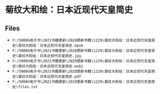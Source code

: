 # 菊纹大和绘：日本近现代天皇简史

## Files

- `F:/5000G电子书\2021书籍更新\2020更新书籍\1229\菊纹大和绘：日本近现代天皇简史\菊纹大和绘：日本近现代天皇简史.epub`
- `F:/5000G电子书\2021书籍更新\2020更新书籍\1229\菊纹大和绘：日本近现代天皇简史\菊纹大和绘：日本近现代天皇简史.jpg`
- `F:/5000G电子书\2021书籍更新\2020更新书籍\1229\菊纹大和绘：日本近现代天皇简史\菊纹大和绘：日本近现代天皇简史.mobi`
- `F:/5000G电子书\2021书籍更新\2020更新书籍\1229\菊纹大和绘：日本近现代天皇简史\菊纹大和绘：日本近现代天皇简史.pdf`
- `F:/5000G电子书\2021书籍更新\2020更新书籍\1229\菊纹大和绘：日本近现代天皇简史\files.txt`
